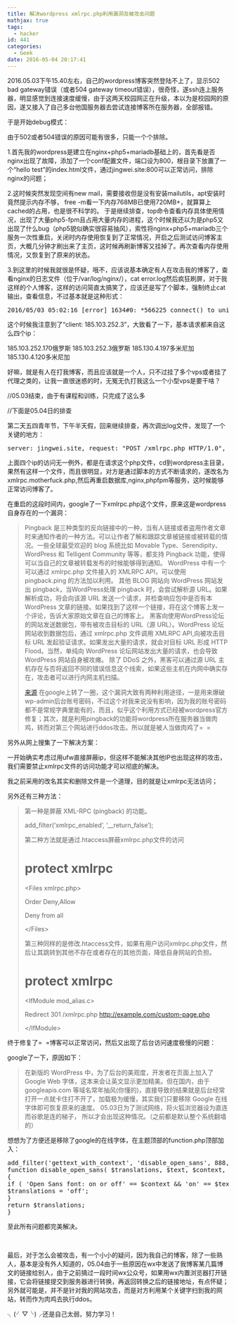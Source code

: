 ```yaml
---
title: 解决wordpress xmlrpc.php利用漏洞及被攻击问题
mathjax: true
tags:
  - hacker
id: 441
categories:
  - Geek
date: 2016-05-04 20:17:41
---
```


2016.05.03下午15.40左右，自己的wordpress博客突然登陆不上了，显示502 bad gateway错误（或者504 gateway timeout错误），很奇怪，遂ssh连上服务器，明显感觉到连接速度缓慢，由于这两天校园网正在升级，本以为是校园网的原因，遂又接入了自己多台他国服务器去尝试连接博客所在服务器，全部报错。

于是开始debug模式：

由于502或者504错误的原因可能有很多，只能一个个排除。

1.首先我的wordpress是建立在nginx+php5+mariadb基础上的，首先看是否nginx出现了故障，添加了一个conf配置文件，端口设为800，根目录下放置了一个“hello test”的index.html文件，通过jingwei.site:800可以正常访问，排除nginx的问题；

2.这时候突然发现空间有new mail，需要接收但是没有安装mailutils，apt安装时竟然提示内存不够，
free -m看一下内存768MB已使用720MB+，就算算上cached的占用，也是很不科学的。
于是继续排查，top命令查看内存具体使用情况，出现了大量php5-fpm且占用大量内存的进程，这个时候我还以为是php5又出现了什么bug（php5貌似确实很容易抽风），索性将nginx+php5+mariadb三个服务一次性重启，关闭时内存使用恢复到了正常情况，开启之后测试访问博客主页，大概几分钟才刷出来了主页，这时候再刷新博客又挂掉了。再次查看内存使用情况，又恢复到了原来的状态。

3.到这里的时候我就很是怀疑，哦不，应该说基本确定有人在攻击我的博客了，查看nginx的日志文件（位于/var/log/nginx/），cat error.log然后疯狂刷屏，对于我这样的个人博客，这样的访问简直太搞笑了，应该还是写了个脚本，强制终止cat输出，查看信息，不过基本就是这种形式：
<pre class="lang:sh decode:true">2016/05/03 05:02:16 [error] 1634#0: *566225 connect() to unix:///home/wordpress/phpfpm.sock failed (11: Resource temporarily unavailable) while connecting to upstream, client: 185.103.252.3, server: jingwei.site, request: "POST /xmlrpc.php HTTP/1.0", upstream: "fastcgi://unix:///home/wordpress/phpfpm.sock:", host: "45.32.249.139"</pre>
这个时候我注意到了“client: 185.103.252.3”，大致看了一下，基本请求都来自这么四个ip：

185.103.252.170俄罗斯
185.103.252.3俄罗斯
185.130.4.197多米尼加
185.130.4.120多米尼加

好嘛，就是有人在打我博客，而且应该就是一个人，只不过挂了多个vps或者挂了代理之类的，让我一直很迷惑的时，无冤无仇打我这么一个小型vps是要干啥？

//05.03结束，由于有课程和训练，只完成了这么多

//下面是05.04日的排查

第二天五四青年节，下午半天假，回来继续排查，再次调出log文件，发现了一个关键的地方：
<pre class="lang:sh decode:true">server: jingwei.site, request: "POST /xmlrpc.php HTTP/1.0",</pre>
上面四个ip的访问无一例外，都是在请求这个php文件，cd到wordpress主目录，果然有这样一个文件，而且很明显，对方是通过脚本的方式不断请求的，遂改名为xmlrpc.motherfuck.php,然后再重启数据库,nginx,phpfpm等服务，这时候能够正常访问博客了。

在重启的这段时间内，google了一下xmlrpc.php这个文件，原来这是wordpress自身存在的一个漏洞：
> Pingback 是三种类型的反向链接中的一种，当有人链接或者盗用作者文章时来通知作者的一种方法。可以让作者了解和跟踪文章被链接或被转载的情况。一些全球最受欢迎的 blog 系统比如 Movable Type、Serendipity、WordPress 和 Telligent Community 等等，都支持 Pingback 功能，使得可以当自己的文章被转载发布的时候能够得到通知。 WordPress 中有一个可以通过 xmlrpc.php 文件接入的 XMLRPC API，可以使用 pingback.ping 的方法加以利用。 其他 BLOG 网站向 WordPress 网站发出 pingback，当WordPress处理 pingback 时，会尝试解析源 URL。如果解析成功，将会向该源 URL 发送一个请求，并检查响应包中是否有本 WordPress 文章的链接。如果找到了这样一个链接，将在这个博客上发一个评论，告诉大家原始文章在自己的博客上。 黑客向使用WordPress论坛的网站发送数据包，带有被攻击目标的 URL（源 URL）。WordPress 论坛网站收到数据包后，通过 xmlrpc.php 文件调用 XMLRPC API,向被攻击目标 URL 发起验证请求。如果发出大量的请求，就会对目标 URL 形成 HTTP Flood。当然，单纯向 WordPress 论坛网站发出大量的请求，也会导致 WordPress 网站自身被攻瘫。 除了 DDoS 之外，黑客可以通过源 URL 主机存在与否将返回不同的错误信息这个线索，如果这些主机在内网中确实存在，攻击者可以进行内网主机扫描。
> 
> 
> [来源](http://yusi123.com/3764.html)
在google上转了一圈，这个漏洞大致有两种利用途径，一是用来爆破wp-admin后台账号密码，不过这个对我来说没有影响，因为我的账号密码都不是常规字典里能有的，而且，似乎这个利用方式已经被wordpress官方修复；其次，就是利用pingback的功能将wordpress所在服务器当做肉鸡，转而对第三个网站进行ddos攻击。所以就是被人当做肉鸡了=  =

另外从网上搜集了一下解决方案：

一开始确实考虑过用ufw直接屏蔽ip，但这样不能解决其他IP也出现这样的攻击，我们需要禁止xmlrpc文件的访问功能才可以彻底的解决。

我之前采用的改名其实和删除文件是一个道理，目的就是让xmlrpc无法访问；

另外还有三种方法：
> 第一种是屏蔽 XML-RPC (pingback) 的功能。
> 
> <div>
> 
> 
> add_filter(‘xmlrpc_enabled’, ‘__return_false’);
> 
> 
> </div>
> 
> 第二种方法就是通过.htaccess屏蔽xmlrpc.php文件的访问
> 
> <div>
> 
> <div>
> 
> 
> # protect xmlrpc
> 
> 
> &lt;Files xmlrpc.php&gt;
> 
> 
> Order Deny,Allow
> 
> 
> Deny from all
> 
> 
> &lt;/Files&gt;
> 
> 
> </div>
> 
> </div>
> 
> 第三种同样的是修改.htaccess文件，如果有用户访问xmlrpc.php文件，然后让其跳转到其他不存在或者存在的其他页面，降低自身网站的负担。
> 
> <div>
> 
> <div>
> 
> 
> # protect xmlrpc
> 
> 
> &lt;IfModule mod_alias.c&gt;
> 
> 
> Redirect 301 /xmlrpc.php http://example.com/custom-page.php
> 
> 
> &lt;/IfModule&gt;
> 
> 
> </div>
> 
> </div>
终于修复了=  =博客可以正常访问，然后又出现了后台访问速度极慢的问题：

google了一下，原因如下：
> 在新版的 WordPress 中，为了后台的美观度，开发者在页面上加入了 Google Web 字体，这本来会让英文显示更加精美。但在国内，由于 googleapis.com 等域名常年抽风(你懂的)，直接导致的结果就是后台经常打开一点就卡住打不开了，加载极为缓慢，其实我们只要移除 Google 在线字体即可恢复原来的速度。
05.03日为了测试网络，将火狐浏览器设为直连而谷歌是连的梯子， 所以才会出现这种情况。（之前都是默认整个系统翻墙的）

想想为了方便还是移除了google的在线字体，在主题顶部的function.php顶部加入：
<pre class="lang:php decode:true ">add_filter('gettext_with_context', 'disable_open_sans', 888, 4 );
function disable_open_sans( $translations, $text, $context, $domain )
{
if ( 'Open Sans font: on or off' == $context &amp;&amp; 'on' == $text ) {
$translations = 'off';
}
return $translations;
}</pre>
至此所有问题都完美解决。

&nbsp;

最后，对于怎么会被攻击，有一个小小的疑问，因为我自己的博客，除了一些熟人，基本是没有外人知道的，05.04由于一些原因在wx中发送了我博客某几篇博文的链接给别人，由于之前搞过一段时间wx公众号，如果用wx内置浏览器打开链接，它会将链接提交到服务器进行转换，再返回转换之后的链接地址，有点怀疑；另外就可能是，并不是针对我的网站攻击，而是对方利用某个关键字扫到我的网站，转而作为肉鸡去执行ddos。

╮(╯▽╰)╭还是自己太弱，努力学习！